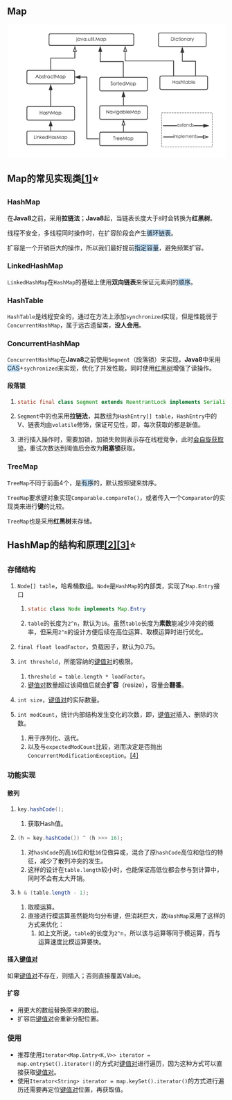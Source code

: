 ## Map

![](../images/1/map.png)

## Map的常见实现类[[1]](https://segmentfault.com/a/1190000039204671)⭐

### HashMap

在**Java8**之前，采用**拉链法**；**Java8**起，当链表长度大于`8`时会转换为**红黑树**。

线程不安全，多线程同时操作时，在扩容阶段会产生<span style=background:#c2e2ff>循环链表</span>。

扩容是一个开销巨大的操作，所以我们最好提前<span style=background:#c2e2ff>指定容量</span>，避免频繁扩容。

### LinkedHashMap

`LinkedHashMap`在`HashMap`的基础上使用**双向链表**来保证元素间的<span style=background:#c2e2ff>顺序</span>。

### HashTable

`HashTable`是线程安全的，通过在方法上添加`synchronized`实现，但是性能弱于`ConcurrentHashMap`，属于远古遗留类，**没人会用**。

### ConcurrentHashMap

`ConcurrentHashMap`在**Java8**之前使用`Segment`（段落锁）来实现，**Java8**中采用<span style=background:#c2e2ff>CAS</span>+`sychronized`来实现，优化了并发性能，同时使用<u>红黑树</u>增强了读操作。

#### 段落锁

1. ```java
   static final class Segment extends ReentrantLock implements Serializable
   ```

2. `Segment`中的也采用**拉链法**，其数组为`HashEntry[] table`，`HashEntry`中的V、链表均由`volatile`修饰，保证可见性，即，每次获取的都是新值。

3. 进行插入操作时，需要加锁，加锁失败则表示存在线程竞争，此时[会自旋获取锁](https://crossoverjie.top/2018/07/23/java-senior/ConcurrentHashMap/)，重试次数达到阈值后会改为**阻塞锁**获取。

### TreeMap

`TreeMap`不同于前面4个，是<span style=background:#c2e2ff>有序</span>的，默认按照键来排序。

`TreeMap`要求键对象实现`Comparable.compareTo()`，或者传入一个`Comparator`的实现类来进行**键**的比较。

`TreeMap`也是采用**红黑树**来存储。



## HashMap的结构和原理[[2]](https://tech.meituan.com/2016/06/24/java-hashmap.html)[[3]](https://zhuanlan.zhihu.com/p/79219960)⭐

### 存储结构

1. `Node[] table`，哈希桶数组。`Node`是`HashMap`的内部类，实现了`Map.Entry`接口

   1. ```java
      static class Node implements Map.Entry
      ```

   2. `table`的长度为`2^n`，默认为`16`。虽然`table`长度为**素数**能减少冲突的概率，但采用`2^n`的设计方便后续在高位运算、取模运算时进行优化。

2. `final float loadFactor`，负载因子，默认为0.75。

3. `int threshold`，所能容纳的<u>键值对</u>的极限。

   1. `threshold = table.length * loadFactor`。
   2. <u>键值对</u>数量超过该阈值后就会**扩容**（resize），容量会**翻番**。

4. `int size`，<u>键值对</u>的实际数量。

5. `int modCount`，统计内部结构发生变化的次数，即，<u>键值对</u>插入、删除的次数。

   1. 用于序列化、迭代。
   2. 以及与`expectedModCount`比较，进而决定是否抛出`ConcurrentModificationException`。[[4]](https://juejin.cn/post/6844904038442467336#heading-13)

### 功能实现

#### 散列

1. ```java
   key.hashCode();
   ```

   1. 获取Hash值。

2. ```java
   (h = key.hashCode()) ^ (h >>> 16);
   ```

   1. 对`hashCode`的高`16`位和低`16`位做异或，混合了原`hashCode`高位和低位的特征，减少了散列冲突的发生。
   2. 这样的设计在`table.length`较小时，也能保证高低位都会参与到计算中，同时不会有太大开销。

3. ```java
   h & (table.length - 1);
   ```

   1. 取模运算。
   2. 直接进行模运算虽然能均匀分布键，但消耗巨大，故`HashMap`采用了这样的方式来优化：
      1. 如上文所说，`table`的长度为`2^n`，所以该与运算等同于模运算，而与运算速度比模运算要快。

#### 插入<u>键值对</u>

如果<u>键值对</u>不存在，则插入；否则直接覆盖Value。

#### 扩容

- 用更大的数组替换原来的数组。 	
- 扩容后<u>键值对</u>会重新分配位置。

### 使用

- 推荐使用`Iterator<Map.Entry<K,V>> iterator = map.entrySet().iterator()`的方式对<u>键值对</u>进行遍历，因为这种方式可以直接获取<u>键值对</u>。
- 使用`Iterator<String> iterator = map.keySet().iterator()`的方式进行遍历还需要再定位<u>键值对</u>位置，再获取值。


